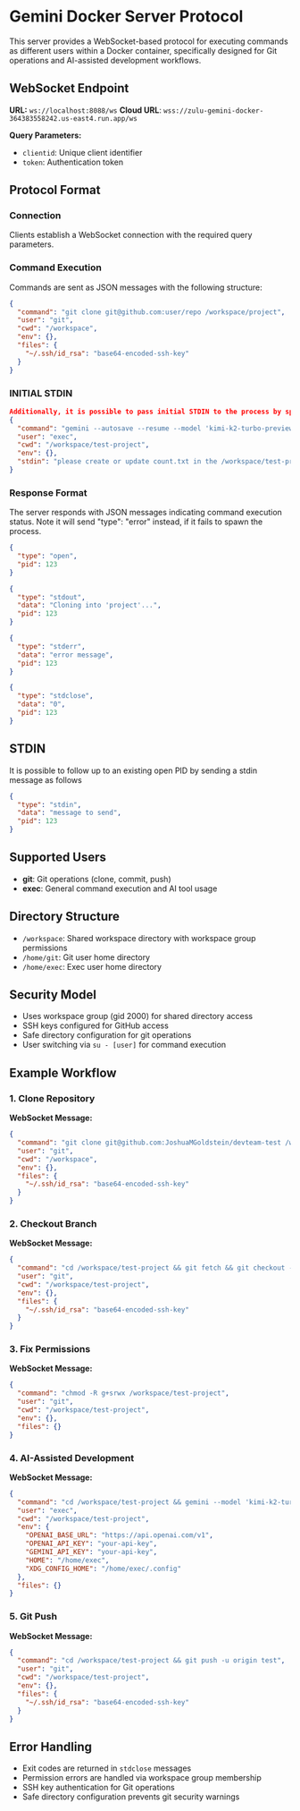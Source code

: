 # Gemini Docker Server Protocol

This server provides a WebSocket-based protocol for executing commands as different users within a Docker container, specifically designed for Git operations and AI-assisted development workflows.

## WebSocket Endpoint

**URL:** `ws://localhost:8088/ws`
**Cloud URL**: `wss://zulu-gemini-docker-364383558242.us-east4.run.app/ws`

**Query Parameters:**
- `clientid`: Unique client identifier
- `token`: Authentication token

## Protocol Format

### Connection
Clients establish a WebSocket connection with the required query parameters.

### Command Execution
Commands are sent as JSON messages with the following structure:

```json
{
  "command": "git clone git@github.com:user/repo /workspace/project",
  "user": "git",
  "cwd": "/workspace",
  "env": {},
  "files": {
    "~/.ssh/id_rsa": "base64-encoded-ssh-key"
  }  
}
```

### INITIAL STDIN
```json
Additionally, it is possible to pass initial STDIN to the process by specifying it as follows. The STDIN will be terminated with the EOF signal similar using child.stdin.write(message) child.stdin.end()  on the server.
{
  "command": "gemini --autosave --resume --model 'kimi-k2-turbo-preview'",
  "user": "exec",
  "cwd": "/workspace/test-project",
  "env": {},  
  "stdin": "please create or update count.txt in the /workspace/test-project/ git repository and commit it with the message: 'updated count!'"
}
```


### Response Format
The server responds with JSON messages indicating command execution status. Note it will send "type": "error" instead, if it fails to spawn the process.

```json
{
  "type": "open",
  "pid": 123
}

{
  "type": "stdout",
  "data": "Cloning into 'project'...",
  "pid": 123
}

{
  "type": "stderr",
  "data": "error message",
  "pid": 123
}

{
  "type": "stdclose",
  "data": "0",
  "pid": 123
}
```

## STDIN

It is possible to follow up to an existing open PID by sending a stdin message as follows
```json
{
  "type": "stdin",
  "data": "message to send",
  "pid": 123
}
```


## Supported Users

- **git**: Git operations (clone, commit, push)
- **exec**: General command execution and AI tool usage

## Directory Structure

- `/workspace`: Shared workspace directory with workspace group permissions
- `/home/git`: Git user home directory
- `/home/exec`: Exec user home directory

## Security Model

- Uses workspace group (gid 2000) for shared directory access
- SSH keys configured for GitHub access
- Safe directory configuration for git operations
- User switching via `su - [user]` for command execution

## Example Workflow

### 1. Clone Repository
**WebSocket Message:**
```json
{
  "command": "git clone git@github.com:JoshuaMGoldstein/devteam-test /workspace/test-project",
  "user": "git",
  "cwd": "/workspace",
  "env": {},
  "files": {
    "~/.ssh/id_rsa": "base64-encoded-ssh-key"
  }
}
```

### 2. Checkout Branch
**WebSocket Message:**
```json
{
  "command": "cd /workspace/test-project && git fetch && git checkout -b test origin/test && git pull",
  "user": "git",
  "cwd": "/workspace/test-project",
  "env": {},
  "files": {
    "~/.ssh/id_rsa": "base64-encoded-ssh-key"
  }
}
```

### 3. Fix Permissions
**WebSocket Message:**
```json
{
  "command": "chmod -R g+srwx /workspace/test-project",
  "user": "git",
  "cwd": "/workspace/test-project",
  "env": {},
  "files": {}
}
```

### 4. AI-Assisted Development
**WebSocket Message:**
```json
{
  "command": "cd /workspace/test-project && gemini --model 'kimi-k2-turbo-preview' --yolo --prompt 'please create or update count.txt in the /workspace/test-project/ git repository and commit it with the message: updated count!'",
  "user": "exec",
  "cwd": "/workspace/test-project",
  "env": {
    "OPENAI_BASE_URL": "https://api.openai.com/v1",
    "OPENAI_API_KEY": "your-api-key",
    "GEMINI_API_KEY": "your-api-key",
    "HOME": "/home/exec",
    "XDG_CONFIG_HOME": "/home/exec/.config"
  },
  "files": {}
}
```

### 5. Git Push
**WebSocket Message:**
```json
{
  "command": "cd /workspace/test-project && git push -u origin test",
  "user": "git",
  "cwd": "/workspace/test-project",
  "env": {},
  "files": {
    "~/.ssh/id_rsa": "base64-encoded-ssh-key"
  }
}
```

## Error Handling

- Exit codes are returned in `stdclose` messages
- Permission errors are handled via workspace group membership
- SSH key authentication for Git operations
- Safe directory configuration prevents git security warnings